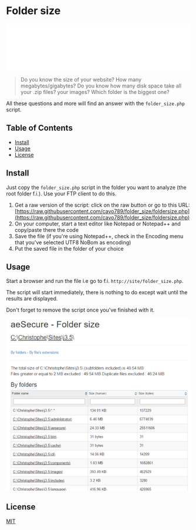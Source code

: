 # Folder size

![Banner](./banner.svg)

> Do you know the size of your website? How many megabytes/gigabytes? Do you know how many disk space take all your .zip files? your images? Which folder is the biggest one?

All these questions and more will find an answer with the `folder_size.php` script.

## Table of Contents

- [Install](#install)
- [Usage](#usage)
- [License](#license)

## Install

Just copy the `folder_size.php` script in the folder you want to analyze (the root folder f.i.). Use your FTP client to do this.

1. Get a raw version of the script: click on the raw button or go to this URL: [https://raw.githubusercontent.com/cavo789/folder_size/foldersize.php](https://raw.githubusercontent.com/cavo789/folder_size/foldersize.php)
2. On your computer, start a text editor like Notepad or Notepad++ and copy/paste there the code
3. Save the file (if you're using Notepad++, check in the Encoding menu that you've selected UTF8 NoBom as encoding)
4. Put the saved file in the folder of your choice

## Usage

Start a browser and run the file i.e go to f.i. `http://site/folder_size.php`.

The script will start immediately, there is nothing to do except wait until the results are displayed.

Don't forget to remove the script once you've finished with it.

![Folder size](result.png)

## License

[MIT](LICENSE)
